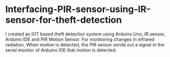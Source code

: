 # Interfacing-PIR-sensor-using-IR-sensor-for-theft-detection
I created an IOT based theft detection system using Arduino Uno, IR sensor, Arduino IDE and PIR Motion Sensor. For monitoring changes in infrared radiation, When motion is detected, the PIR sensor sends out a signal in the serial monitor of Arduino IDE that motion is detected. 
